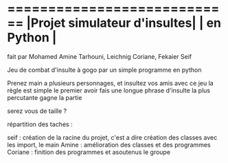 
 ============================
|Projet simulateur d'insultes|
|        en Python           |
 ============================

fait par Mohamed Amine Tarhouni, Leichnig Coriane, Fekaier Seif

Jeu de combat d'insulte à gogo par un simple programme en  python

Prenez main a plusieurs personnages, et insultez vos amis avec ce jeu
la règle est simple le premier avoir fais une longue phrase d'insulte 
la plus percutante gagne la partie 

serez vous de taille ?





répartition des taches :

seif : création de la racine du projet, c'est a dire création des classes avec les import, le main
Amine : amélioration des classes et des programmes
Coriane : finition des programmes et asoutenus le groupe 


